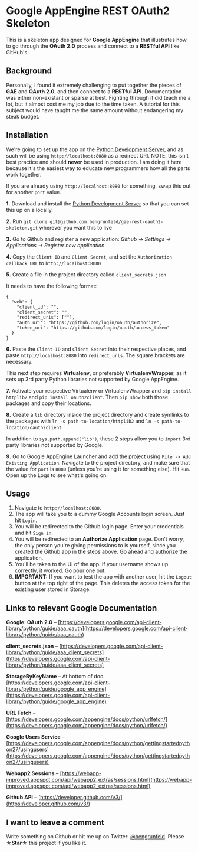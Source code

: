 # Google AppEngine REST OAuth2 Skeleton

This is a skeleton app designed for **Google AppEngine** that illustrates how to go through the **OAuth 2.0** process and connect to a **RESTful API** like GitHub's.

## Background

Personally, I found it extremely challenging to put together the pieces of **GAE** and **OAuth 2.0**, and then connect to a **RESTful API**. Documentation was either non-existant or sparse at best. Fighting through it did teach me a lot, but it almost cost me my job due to the time taken. A tutorial for this subject would have taught me the same amount without endangering my steak budget.

## Installation

We're going to set up the app on the [Python Development Server](https://developers.google.com/appengine/docs/python/tools/devserver), and as such will be using `http://localhost:8080` as a redirect URI. NOTE: this isn't best practice and should **never** be used in production. I am doing it here because it's the easiest way to educate new programmers how all the parts work together.

If you are already using `http://localhost:8080` for something, swap this out for another `port` value.

**1.** Download and install the [Python Development Server](https://developers.google.com/appengine/docs/python/tools/devserver) so that you can set this up on a locally.

**2.** Run `git clone git@github.com:bengrunfeld/gae-rest-oauth2-skeleton.git` wherever you want this to live

**3.** Go to Github and register a new application: *Github -> Settings -> Applications -> Register new application*.

**4.** Copy the `Client ID` and `Client Secret`, and set the `Authorization callback URL` to `http://localhost:8080`

**5.** Create a file in the project directory called `client_secrets.json`

It needs to have the following format:

    {
      "web": {
        "client_id": "",
        "client_secret": "",
        "redirect_uris": [""],
        "auth_uri": "https://github.com/login/oauth/authorize",
        "token_uri": "https://github.com/login/oauth/access_token"
      }
    }

**6.** Paste the `Client ID` and `Client Secret` into their respective places, and paste `http://localhost:8080` into `redirect_urls`. The square brackets are necessary.

This next step requires **Virtualenv**, or preferably **VirtualenvWrapper**, as it sets up 3rd party Python libraries not supported by Google AppEngine. 

**7.** Activate your respective Virtualenv or VirtualenvWrapper and `pip install httplib2` and `pip install oauth2client`. Then `pip show` both those packages and copy their locations.

**8.** Create a `lib` directory inside the project directory and create symlinks to the packages with `ln -s path-to-location/httplib2` and `ln -s path-to-location/oauth2client`.

In addition to `sys.path.append("lib")`, these 2 steps allow you to `import` 3rd party libraries not supported by Google. 

**9.** Go to Google AppEngine Launcher and add the project using `File -> Add Existing Application`. Navigate to the project directory, and make sure that the value for `port` is `8080` (unless you're using it for something else). Hit `Run`. Open up the Logs to see what's going on.

## Usage

1. Navigate to `http://localhost:8080`.
2. The app will take you to a dummy Google Accounts login screen. Just hit `Login`.
3. You will be redirected to the Github login page. Enter your credentials and hit `Sign in`.
4. You will be redirected to an **Authorize Application** page. Don't worry, the only person you're giving permissions to is yourself, since you created the Github app in the steps above. Go ahead and authorize the application.
5. You'll be taken to the UI of the app. If your username shows up correctly, it worked. Go pour one out.
6. **IMPORTANT:** If you want to test the app with another user, hit the `Logout` button at the top right of the page. This deletes the access token for the existing user stored in Storage.

## Links to relevant Google Documentation

**Google: OAuth 2.0** – [https://developers.google.com/api-client-library/python/guide/aaa_oauth](https://developers.google.com/api-client-library/python/guide/aaa_oauth)

**client_secrets.json** – [https://developers.google.com/api-client-library/python/guide/aaa_client_secrets](https://developers.google.com/api-client-library/python/guide/aaa_client_secrets)

**StorageByKeyName** – At bottom of doc. [https://developers.google.com/api-client-library/python/guide/google_app_engine](https://developers.google.com/api-client-library/python/guide/google_app_engine)

**URL Fetch** – [https://developers.google.com/appengine/docs/python/urlfetch/](https://developers.google.com/appengine/docs/python/urlfetch/)

**Google Users Service** – [https://developers.google.com/appengine/docs/python/gettingstartedpython27/usingusers](https://developers.google.com/appengine/docs/python/gettingstartedpython27/usingusers)

**Webapp2 Sessions** – [https://webapp-improved.appspot.com/api/webapp2_extras/sessions.html](https://webapp-improved.appspot.com/api/webapp2_extras/sessions.html)

**Github API** – [https://developer.github.com/v3/](https://developer.github.com/v3/)

## I want to leave a comment

Write something on Github or hit me up on Twitter: [@bengrunfeld](https://twitter.com/bengrunfeld). Please **&#9734;Star&#9734;** this project if you like it.